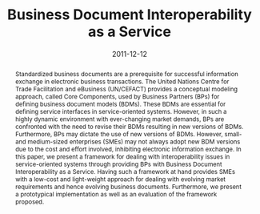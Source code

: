 ---
abstract: Standardized business documents are a prerequisite for successful information
  exchange in electronic business transactions. The United Nations Centre for Trade
  Facilitation and eBusiness (UN/CEFACT) provides a conceptual modeling approach,
  called Core Components, used by Business Partners (BPs) for defining business document
  models (BDMs). These BDMs are essential for defining service interfaces in service-oriented
  systems. However, in such a highly dynamic environment with ever-changing market
  demands, BPs are confronted with the need to revise their BDMs resulting in new
  versions of BDMs. Furthermore, BPs may dictate the use of new versions of BDMs.
  However, small- and medium-sized enterprises (SMEs) may not always adopt new BDM
  versions due to the cost and effort involved, inhibiting electronic information
  exchange. In this paper, we present a framework for dealing with interoperability
  issues in service-oriented systems through providing BPs with Business Document
  Interoperability as a Service. Having such a framework at hand provides SMEs with
  a low-cost and light-weight approach for dealing with evolving market requirements
  and hence evolving business documents. Furthermore, we present a prototypical implementation
  as well as an evaluation of the framework proposed.
authors:
- Christian Pichler
- Christian Huemer
- Manuel Wimmer
date: '2011-12-12'
featured: false
publication_types:
- '0'
publishDate: '2011-12-12'
title: Business Document Interoperability as a Service
url_pdf: ''
---